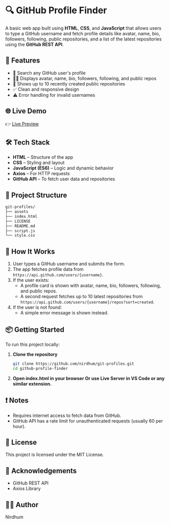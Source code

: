# 🔍 GitHub Profile Finder

A basic web app built using **HTML**, **CSS**, and **JavaScript** that allows users to type a GitHub username and fetch profile details like avatar, name, bio, followers, following, public repositories, and a list of the latest repositories using the **GitHub REST API**.

## 🚀 Features

- 🔎 Search any GitHub user's profile
- 🧑‍💼 Displays avatar, name, bio, followers, following, and public repos
- 📂 Shows up to 10 recently created public repositories
- ✅ Clean and responsive design
- ⚠️ Error handling for invalid usernames

## 🌐 Live Demo

👉 [Live Preview](https://nirdhum.github.io/git-profiles/)

## 🛠️ Tech Stack

- **HTML** – Structure of the app
- **CSS** – Styling and layout
- **JavaScript (ES6)** – Logic and dynamic behavior
- **Axios** – For HTTP requests
- **GitHub API** – To fetch user data and repositories

## 📂 Project Structure

```bash
git-profiles/
├── assets
├── index.html
├── LICENSE
├── README.md
├── script.js
└── style.css
```

## 🧠 How It Works

1. User types a GitHub username and submits the form.
2. The app fetches profile data from `https://api.github.com/users/{username}`.
3. If the user exists:
   - A profile card is shown with avatar, name, bio, followers, following, and public repos.
   - A second request fetches up to 10 latest repositories from `https://api.github.com/users/{username}/repos?sort=created`.
4. If the user is not found:
   - A simple error message is shown instead.

## 📦 Getting Started

To run this project locally:

1. **Clone the repository**
   ```bash
   git clone https://github.com/nirdhum/git-profiles.git
   cd github-profile-finder
   ```
2. **Open index.html in your browser Or use Live Server in VS Code or any similar extension.**

## ❗ Notes

- Requires internet access to fetch data from GitHub.
- GitHub API has a rate limit for unauthenticated requests (usually 60 per hour).

## 📄 License

This project is licensed under the MIT License.

## 🙌 Acknowledgements

- GitHub REST API
- Axios Library

## 👨‍💻 Author

Nirdhum
